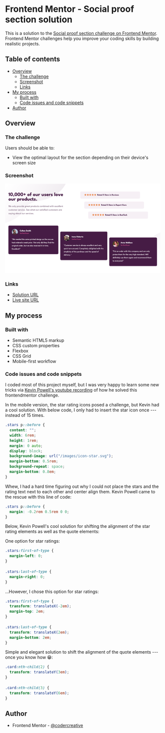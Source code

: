 # Frontend Mentor - Social proof section solution

This is a solution to the [Social proof section challenge on Frontend Mentor](https://www.frontendmentor.io/challenges/social-proof-section-6e0qTv_bA). Frontend Mentor challenges help you improve your coding skills by building realistic projects.

## Table of contents

- [Overview](#overview)
  - [The challenge](#the-challenge)
  - [Screenshot](#screenshot)
  - [Links](#links)
- [My process](#my-process)
  - [Built with](#built-with)
  - [Code issues and code snippets](#code-issues-and-code-snippets)
- [Author](#author)

## Overview

### The challenge

Users should be able to:

- View the optimal layout for the section depending on their device's screen size

### Screenshot

![](./images/social-proof-desktop.png)

### Links

- [Solution URL](https://github.com/codercreative/social-proof-section)
- [Live site URL](https://codercreative.github.io/social-proof-section/)

## My process

### Built with

- Semantic HTML5 markup
- CSS custom properties
- Flexbox
- CSS Grid
- Mobile-first workflow

### Code issues and code snippets

I coded most of this project myself, but I was very happy to learn some new tricks via [Kevin Powell's youtube recording](https://youtu.be/K27WULzr2P8) of how he solved this frontendmentor challenge.

In the mobile version, the star rating icons posed a challenge, but Kevin had a cool solution. With below code, I only had to insert the star icon once --- instead of 15 times.

```css
.stars p::before {
  content: "";
  width: 6rem;
  height: 1rem;
  margin: 0 auto;
  display: block;
  background-image: url("/images/icon-star.svg");
  margin-bottom: 0.5rem;
  background-repeat: space;
  margin-bottom: 0.8em;
}
```

Whew, I had a hard time figuring out why I could not place the stars and the rating text next to each other and center align them. Kevin Powell came to the rescue with this line of code:

```css
.stars p::before {
  margin: -0.2rem 0.5rem 0 0;
}
```

Below, Kevin Powell's cool solution for shifting the alignment of the star rating elements as well as the quote elements:

One option for star ratings:

```css
.stars:first-of-type {
  margin-left: 0;
}

.stars:last-of-type {
  margin-right: 0;
}
```

...However, I chose this option for star ratings:

```css
.stars:first-of-type {
  transform: translateX(-2em);
  margin-top: 2em;
}

.stars:last-of-type {
  transform: translateX(2em);
  margin-bottom: 2em;
}
```

Simple and elegant solution to shift the alignment of the quote elements --- once you know how 😁:

```css
.card:nth-child(2) {
  transform: translateY(3em);
}

.card:nth-child(3) {
  transform: translateY(6em);
}
```

## Author

- Frontend Mentor - [@codercreative](https://www.frontendmentor.io/profile/codercreative)
